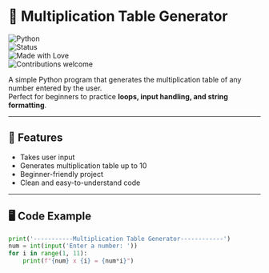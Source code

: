 # 🔢 Multiplication Table Generator  

![Python](https://img.shields.io/badge/Python-3.x-blue?logo=python)  
![Status](https://img.shields.io/badge/Status-Completed-brightgreen)  
![Made with Love](https://img.shields.io/badge/Made%20with-%E2%9D%A4-red)  
![Contributions welcome](https://img.shields.io/badge/Contributions-Welcome-orange)  

A simple Python program that generates the multiplication table of any number entered by the user.  
Perfect for beginners to practice **loops, input handling, and string formatting**.  

---

## 🚀 Features  
- Takes user input  
- Generates multiplication table up to 10  
- Beginner-friendly project  
- Clean and easy-to-understand code  

---

## 🖥️ Code Example  

```python
print('-----------Multiplication Table Generator------------')
num = int(input('Enter a number: '))
for i in range(1, 11):
    print(f"{num} x {i} = {num*i}")
